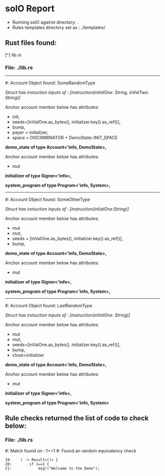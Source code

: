 # solO Report
- Running solO against directory: .
- Rules templates directory set as : ./templates/
## Rust files found:
   [^] lib.rs
### File: ./lib.rs
 ---
 #: Account Object found: SomeRandomType

*Struct has instuction inputs of : [instruction(inValOne: String, inValTwo: String)]* 

Anchor account member below has attributes: 
- init,
- seeds=[inValOne.as_bytes(), initializer.key().as_ref()],
- bump,
- payer = initializer,
- space = DISCRIMINATOR + DemoState::INIT_SPACE

**demo_state of type Account<'info, DemoState>,**

Anchor account member below has attributes: 
- mut

**initializer of type Signer<'info>,**

**system_program of type Program<'info, System>,**

---
 #: Account Object found: SomeOtherType

*Struct has instuction inputs of : [instruction(inValOne:String)]* 

Anchor account member below has attributes: 
- mut
- mut,
- seeds = [inValOne.as_bytes(), initializer.key().as_ref()],
- bump,

**demo_state of type Account<'info, DemoState>,**

Anchor account member below has attributes: 
- mut

**initializer of type Signer<'info>,**

**system_program of type Program<'info, System>,**

---
 #: Account Object found: LastRandomType

*Struct has instuction inputs of : [instruction(inValOne: String)]* 

Anchor account member below has attributes: 
- mut
- mut,
- seeds=[inValOne.as_bytes(), initializer.key().as_ref()],
- bump,
- close=initializer

**demo_state of type Account<'info, DemoState>,**

Anchor account member below has attributes: 
- mut

**initializer of type Signer<'info>,**

**system_program of type Program<'info, System>**

## Rule checks returned the list of code to check below:
### File: ./lib.rs
   #: Match found on : 1==1
   #: Found an random equivalency check

```
19-    ) -> Result<()> {
20:        if 1==1 {
21-            msg!("Welcome to the Demo");

```
